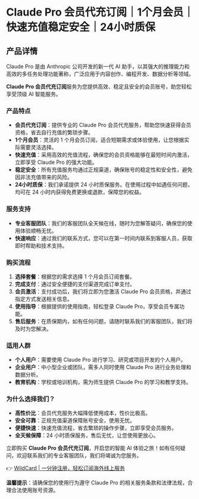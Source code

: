 # Claude Pro 会员代充订阅｜1个月会员｜快速充值稳定安全｜24小时质保

## 产品详情

Claude Pro 是由 Anthropic 公司开发的新一代 AI 助手，以其强大的推理能力和高效的多任务处理功能著称，广泛应用于内容创作、编程开发、数据分析等领域。

**Claude Pro 会员代充订阅**服务为您提供高效、稳定且安全的会员账号，助您轻松享受顶级 AI 智能服务。

### 产品特点

- **会员代充订阅**：提供专业的 Claude Pro 会员代充服务，帮助您快速获得会员资格，省去自行充值的繁琐步骤。
- **1个月会员**：灵活的 1 个月会员订阅，适合短期需求或体验使用，让您根据实际需要灵活选择。
- **快速充值**：采用高效的充值流程，确保您的会员资格能够在最短时间内激活，立即享受 Claude Pro 的强大功能。
- **稳定安全**：所有充值服务均通过正规渠道，确保账号的稳定性和安全性，避免因非法充值带来的风险。
- **24小时质保**：我们承诺提供 24 小时质保服务。在使用过程中如遇任何问题，均可在 24 小时内获得免费更换或退款，保障您的权益。

### 服务支持

- **专业客服团队**：我们的客服团队全天候在线，随时为您解答疑问，确保您的使用体验顺畅无忧。
- **快速响应**：通过我们的联系方式，您可以在第一时间内联系到客服人员，获取即时帮助和技术支持。

### 购买流程

1. **选择套餐**：根据您的需求选择 1 个月会员订阅套餐。
2. **完成支付**：通过安全便捷的支付渠道完成订单支付。
3. **会员激活**：支付成功后，我们将立即为您激活 Claude Pro 会员资格，并通过指定方式发送相关信息。
4. **使用指导**：根据提供的使用指南，轻松登录 Claude Pro，享受会员专属功能。
5. **售后服务**：在质保期内，如有任何问题，请随时联系我们的客服团队，我们将及时为您解决。

### 适用人群

- **个人用户**：需要使用 Claude Pro 进行学习、研究或项目开发的个人用户。
- **企业用户**：中小型企业或团队，需多人同时使用 Claude Pro 进行业务处理和数据分析。
- **教育机构**：学校或培训机构，需为师生提供 Claude Pro 的学习和教学支持。

### 为什么选择我们？

- **高性价比**：会员代充服务大幅降低使用成本，性价比极高。
- **安全可靠**：正规充值渠道保障账号安全，使用无忧。
- **便捷快速**：快速充值流程，省去繁琐的操作步骤，立即享受会员服务。
- **全天候保障**：24 小时质保服务，售后无忧，让您使用更放心。

立即购买 **Claude Pro 会员代充订阅**，开启您的智能 AI 体验之旅！如有任何疑问，欢迎联系我们的专业客服团队，我们将竭诚为您服务。

👉 [WildCard | 一分钟注册，轻松订阅海外线上服务](https://bbtdd.com/WildCard)

**温馨提示**：请确保您的使用行为遵守 Claude Pro 的相关服务条款和法律法规，合理合法使用账号资源。